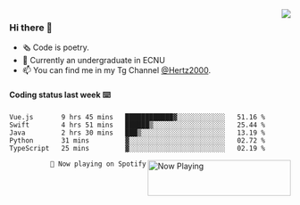 <img  align="right" src="https://github-readme-stats.vercel.app/api?username=BillChen2K&show_icons=true&count_private=true&hide_title=true">

### Hi there 👋

- 🗞 Code is poetry.
- 🌱 Currently an undergraduate in ECNU
- 📫 You can find me in my Tg Channel [@Hertz2000](https://t.me/Hertz2000).

#### Coding status last week ⌨️

<!--START_SECTION:waka-->
```text
Vue.js       9 hrs 45 mins   ████████████▓░░░░░░░░░░░░   51.16 % 
Swift        4 hrs 51 mins   ██████▒░░░░░░░░░░░░░░░░░░   25.44 % 
Java         2 hrs 30 mins   ███▒░░░░░░░░░░░░░░░░░░░░░   13.19 % 
Python       31 mins         ▓░░░░░░░░░░░░░░░░░░░░░░░░   02.72 % 
TypeScript   25 mins         ▓░░░░░░░░░░░░░░░░░░░░░░░░   02.19 % 
```
<!--END_SECTION:waka-->


<div>
<a href="https://spotify-now-playing.billchen2k.vercel.app/now-playing?open">
   <img align="right" src="https://spotify-now-playing.billchen2k.vercel.app/now-playing" width="256" height="64" alt="Now Playing">
</a>
</div>

<div>
<p align="right"><code>🎵 Now playing on Spotify</code></p>
</div>

<!--
**BillChen2K/BillChen2K** is a ✨ _special_ ✨ repository because its `README.md` (this file) appears on your GitHub profile.

Here are some ideas to get you started:

- 🔭 I’m currently working on ...
- 🌱 I’m currently learning ...
- 👯 I’m looking to collaborate on ...
- 🤔 I’m looking for help with ...
- 💬 Ask me about ...
- 📫 How to reach me: ...
- 😄 Pronouns: ...
- ⚡ Fun fact: ...
-->
